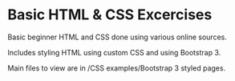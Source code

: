 # Basic HTML & CSS Excercises

Basic beginner HTML and CSS done using various online sources.

Includes styling HTML using custom CSS and using Bootstrap 3.

Main files to view are in /CSS examples/Bootstrap 3 styled pages.
